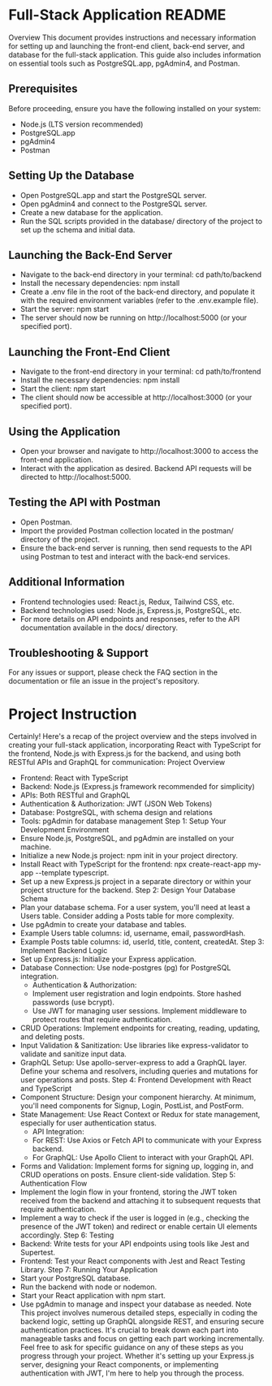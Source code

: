 # Full-Stack Application README

Overview
This document provides instructions and necessary information for setting up and launching the front-end client, back-end server, and database for the full-stack application. This guide also includes information on essential tools such as PostgreSQL.app, pgAdmin4, and Postman.

## Prerequisites

Before proceeding, ensure you have the following installed on your system:

- Node.js (LTS version recommended)
- PostgreSQL.app
- pgAdmin4
- Postman

## Setting Up the Database

- Open PostgreSQL.app and start the PostgreSQL server.
- Open pgAdmin4 and connect to the PostgreSQL server.
- Create a new database for the application.
- Run the SQL scripts provided in the database/ directory of the project to set up the schema and initial data.

## Launching the Back-End Server

- Navigate to the back-end directory in your terminal: cd path/to/backend
- Install the necessary dependencies: npm install
- Create a .env file in the root of the back-end directory, and populate it with the required environment variables (refer to the .env.example file).
- Start the server: npm start
- The server should now be running on http://localhost:5000 (or your specified port).

## Launching the Front-End Client

- Navigate to the front-end directory in your terminal: cd path/to/frontend
- Install the necessary dependencies: npm install
- Start the client: npm start
- The client should now be accessible at http://localhost:3000 (or your specified port).

## Using the Application

- Open your browser and navigate to http://localhost:3000 to access the front-end application.
- Interact with the application as desired. Backend API requests will be directed to http://localhost:5000.

## Testing the API with Postman

- Open Postman.
- Import the provided Postman collection located in the postman/ directory of the project.
- Ensure the back-end server is running, then send requests to the API using Postman to test and interact with the back-end services.

## Additional Information

- Frontend technologies used: React.js, Redux, Tailwind CSS, etc.
- Backend technologies used: Node.js, Express.js, PostgreSQL, etc.
- For more details on API endpoints and responses, refer to the API documentation available in the docs/ directory.

## Troubleshooting & Support

For any issues or support, please check the FAQ section in the documentation or file an issue in the project's repository.

# Project Instruction

Certainly! Here's a recap of the project overview and the steps involved in creating your full-stack application, incorporating React with TypeScript for the frontend, Node.js with Express.js for the backend, and using both RESTful APIs and GraphQL for communication:
Project Overview

- Frontend: React with TypeScript
- Backend: Node.js (Express.js framework recommended for simplicity)
- APIs: Both RESTful and GraphQL
- Authentication & Authorization: JWT (JSON Web Tokens)
- Database: PostgreSQL, with schema design and relations
- Tools: pgAdmin for database management
  Step 1: Setup Your Development Environment
- Ensure Node.js, PostgreSQL, and pgAdmin are installed on your machine.
- Initialize a new Node.js project: npm init in your project directory.
- Install React with TypeScript for the frontend: npx create-react-app my-app --template typescript.
- Set up a new Express.js project in a separate directory or within your project structure for the backend.
  Step 2: Design Your Database Schema
- Plan your database schema. For a user system, you'll need at least a Users table. Consider adding a Posts table for more complexity.
- Use pgAdmin to create your database and tables.
- Example Users table columns: id, username, email, passwordHash.
- Example Posts table columns: id, userId, title, content, createdAt.
  Step 3: Implement Backend Logic
- Set up Express.js: Initialize your Express application.
- Database Connection: Use node-postgres (pg) for PostgreSQL integration.
  - Authentication & Authorization:
  - Implement user registration and login endpoints. Store hashed passwords (use bcrypt).
  - Use JWT for managing user sessions. Implement middleware to protect routes that require authentication.
- CRUD Operations: Implement endpoints for creating, reading, updating, and deleting posts.
- Input Validation & Sanitization: Use libraries like express-validator to validate and sanitize input data.
- GraphQL Setup: Use apollo-server-express to add a GraphQL layer. Define your schema and resolvers, including queries and mutations for user operations and posts.
  Step 4: Frontend Development with React and TypeScript
- Component Structure: Design your component hierarchy. At minimum, you'll need components for Signup, Login, PostList, and PostForm.
- State Management: Use React Context or Redux for state management, especially for user authentication status.
  - API Integration:
  - For REST: Use Axios or Fetch API to communicate with your Express backend.
  - For GraphQL: Use Apollo Client to interact with your GraphQL API.
- Forms and Validation: Implement forms for signing up, logging in, and CRUD operations on posts. Ensure client-side validation.
  Step 5: Authentication Flow
- Implement the login flow in your frontend, storing the JWT token received from the backend and attaching it to subsequent requests that require authentication.
- Implement a way to check if the user is logged in (e.g., checking the presence of the JWT token) and redirect or enable certain UI elements accordingly.
  Step 6: Testing
- Backend: Write tests for your API endpoints using tools like Jest and Supertest.
- Frontend: Test your React components with Jest and React Testing Library.
  Step 7: Running Your Application
- Start your PostgreSQL database.
- Run the backend with node or nodemon.
- Start your React application with npm start.
- Use pgAdmin to manage and inspect your database as needed.
  Note
  This project involves numerous detailed steps, especially in coding the backend logic, setting up GraphQL alongside REST, and ensuring secure authentication practices. It's crucial to break down each part into manageable tasks and focus on getting each part working incrementally.
  Feel free to ask for specific guidance on any of these steps as you progress through your project. Whether it's setting up your Express.js server, designing your React components, or implementing authentication with JWT, I'm here to help you through the process.
